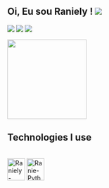 ##  Oi, Eu sou Raniely ! ![](https://user-images.githubusercontent.com/18350557/176309783-0785949b-9127-417c-8b55-ab5a4333674e.gif)

<a href="https://www.instagram.com/ranielyxs/" target="_blank"><img src="https://img.shields.io/badge/-Instagram-%23E4405F?style=for-the-badge&logo=instagram&logoColor=white" target="_blank"></a>
  <a href = "mailto:ranielyvitoriadasilva62@gmail.com"><img src="https://img.shields.io/badge/-Gmail-%23333?style=for-the-badge&logo=gmail&logoColor=red" target="_blank"></a>
  <a href="https://www.linkedin.com/in/raniely-paulino-65160123b/" target="_blank"><img src="https://img.shields.io/badge/-LinkedIn-%230077B5?style=for-the-badge&logo=linkedin&logoColor=white" target="_blank"></a> 

<a href="https://github.com/ranielyxs/github-readme-stats">
  <img height=180 align="center" src="https://github-readme-stats.vercel.app/api?username=ranielyxs&show_icons=true&theme=radical" />
</a>

## Technologies I use
<div style="display: inline_block"><br>
  <img align="center" alt="Raniely-Java" height="50" width="40" src="https://cdn.jsdelivr.net/gh/devicons/devicon/icons/java/java-original-wordmark.svg" />
  <img align="center" alt="Ranie-Python" height="50" width="40" src="https://cdn.jsdelivr.net/gh/devicons/devicon/icons/python/python-original-wordmark.svg" />
 
